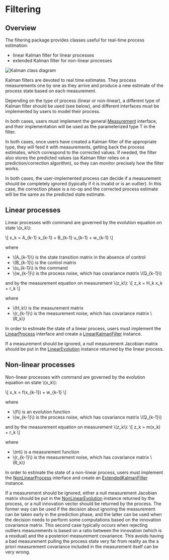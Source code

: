 <!--
 Licensed to the Hipparchus project under one or more
 contributor license agreements.  See the NOTICE file distributed with
 this work for additional information regarding copyright ownership.
 The Hipparchus project licenses this file to You under the Apache License, Version 2.0
 (the "License"); you may not use this file except in compliance with
 the License.  You may obtain a copy of the License at

      http://www.apache.org/licenses/LICENSE-2.0

 Unless required by applicable law or agreed to in writing, software
 distributed under the License is distributed on an "AS IS" BASIS,
 WITHOUT WARRANTIES OR CONDITIONS OF ANY KIND, either express or implied.
 See the License for the specific language governing permissions and
 limitations under the License.
-->
# Filtering
## Overview
The filtering package provides classes useful for real-time process estimation:

  * linear Kalman filter for linear processes
  * extended Kalman filter for non-linear processes

![Kalman class diagram](images/userguide/kalman.png)

Kalman filters are devoted to real time estimates. They process measurements one by one
as they arrive and produce a new estimate of the process state based on each measurement.

Depending on the type of process (linear or non-linear), a different type of Kalman
filter should be used (see below), and different interfaces must be implemented
by users to model their process.

In both cases, users must implement the general [Measurement](../apidocs/org/hipparchus/filtering/kalman/Measurement.html)
interface, and their implementation will be used as the parameterized type T in the filter.

In both cases, once users have created a Kalman filter of the appropriate type, they will feed it with
measurements, getting back the process estimates, which correspond to the corrected values. If needed,
the filter also stores the predicted values (as Kalman filter relies on a prediction/correction algorithm),
so they can monitor precisely how the filter works.

In both cases, the user-implemented process can decide if a measurement should be completely ignored
(typically if it is invalid or is an outlier). In this case, the correction phase is a no-op and
the corrected process estimate will be the same as the predicted state estimate.

## Linear processes
Linear processes with command are governed by the evolution equation on state \\(x_k\\):

\\[
  x_k = A_{k-1} x_{k-1} + B_{k-1} u_{k-1} + w_{k-1}
\\]

 where

  * \\(A_{k-1}\\) is the state transition matrix in the absence of control
  * \\(B_{k-1}\\) is the control matrix
  * \\(u_{k-1}\\) is the command
  * \\(w_{k-1}\\) is the process noise, which has covariance matrix \\(Q_{k-1}\\)

and by the measurement equation on measurement \\(z_k\\):
\\[
  z_k = H_k x_k + r_k
\\]

where

  * \\(H_k\\) is the measurement matrix
  * \\(r_{k-1}\\) is the measurement noise, which has covariance matrix \\(R_k\\)

In order to estimate the state of a linear process, users must implement
the [LinearProcess](../apidocs/org/hipparchus/filtering/kalman/linear/LinearProcess.html) interface
and create a [LinearKalmanFilter](../apidocs/org/hipparchus/filtering/kalman/linear/LinearKalmanFilter.html)
instance.

If a measurement should be ignored, a null measurement Jacobian matrix should be put in the
[LinearEvolution](../apidocs/org/hipparchus/filtering/kalman/linear/LinearEvolution.html)
instance returned by the linear process.

## Non-linear processes
Non-linear processes with command are governed by the evolution equation on state \\(x_k\\):

\\[
  x_k = f(x_{k-1}) + w_{k-1}
\\]

 where

  * \\(f\\) is an evolution function
  * \\(w_{k-1}\\) is the process noise, which has covariance matrix \\(Q_{k-1}\\)

and by the measurement equation on measurement \\(z_k\\):
\\[
  z_k = m(x_k) + r_k
\\]

where

  * \\(m\\) is a measurement function
  * \\(r_{k-1}\\) is the measurement noise, which has covariance matrix \\(R_k\\)

In order to estimate the state of a non-linear process, users must implement
the [NonLinearProcess](../apidocs/org/hipparchus/filtering/kalman/extended/NonLinearProcess.html) interface
and create an [ExtendedKalmanFilter](../apidocs/org/hipparchus/filtering/kalman/extended/ExtendedKalmanFilter.html)
instance.

If a measurement should be ignored, either a null measurement Jacobian matrix should be put in the
[NonLinearEvolution](../apidocs/org/hipparchus/filtering/kalman/extended/NonLinearEvolution.html)
instance returned by the process, or a null innovation vector should be returned by the
process. The former way can be used if the decision about ignoring the measurement can be taken
early in the prediction phase, and the latter can be used when the decision needs to perform some
computations based on the innovation covariance matrix. This second case typically occurs when rejecting
outliers measurements is based on a ratio between the innovation (which is a residual) and the a posteriori
measurement covariance. This avoids having a bad measurement pulling the process state very far from
reality as the a priori measurement covariance included in the measurement itself can be very wrong.
